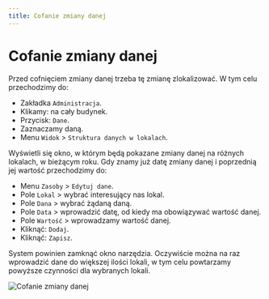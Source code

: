 ```yaml
---
title: Cofanie zmiany danej
---
```

# Cofanie zmiany danej

Przed cofnięciem zmiany danej trzeba tę zmianę zlokalizować. W tym celu przechodzimy do:

- Zakładka `Administracja`.
- Klikamy: na cały budynek.
- Przycisk: `Dane`.
- Zaznaczamy daną.
- Menu `Widok` > `Struktura danych w lokalach`.

Wyświetli się okno, w którym będą pokazane zmiany danej na różnych lokalach, w bieżącym roku. Gdy znamy już datę zmiany danej i poprzednią jej wartość przechodzimy do:

- Menu `Zasoby` > `Edytuj dane`.
- Pole `Lokal` > wybrać interesujący nas lokal.
- Pole `Dana` > wybrać żądaną daną.
- Pole `Data` > wprowadzić datę, od kiedy ma obowiązywać wartość danej.
- Pole `Wartość` > wprowadzamy wartość danej.
- Kliknąć: `Dodaj`.
- Kliknąć: `Zapisz`.

System powinien zamknąć okno narzędzia. Oczywiście można na raz wprowadzić dane do większej ilości lokali, w tym celu powtarzamy powyższe czynności dla wybranych lokali.

![Cofanie zmiany danej](cofaniezmianydanej.gif)